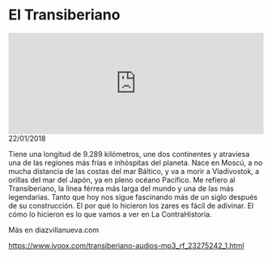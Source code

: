 # El Transiberiano
<iframe id='audio_88903085' frameborder='0' allowfullscreen='' scrolling='no' height='200' style='width:100%;' src='https://www.ivoox.com/player_ej_23275242_6_1.html' loading='lazy'></iframe>22/01/2018

Tiene una longitud de 9.289 kilómetros, une dos continentes y atraviesa una de las regiones más frías e inhóspitas del planeta. Nace en Moscú, a no mucha distancia de las costas del mar Báltico, y va a morir a Vladivostok, a orillas del mar del Japón, ya en pleno océano Pacífico. Me refiero al Transiberiano, la línea férrea más larga del mundo y una de las más legendarias. Tanto que hoy nos sigue fascinando más de un siglo después de su construcción. El por qué lo hicieron los zares es fácil de adivinar. El cómo lo hicieron es lo que vamos a ver en La ContraHistoria. 

 Más en diazvillanueva.com

https://www.ivoox.com/transiberiano-audios-mp3_rf_23275242_1.html
